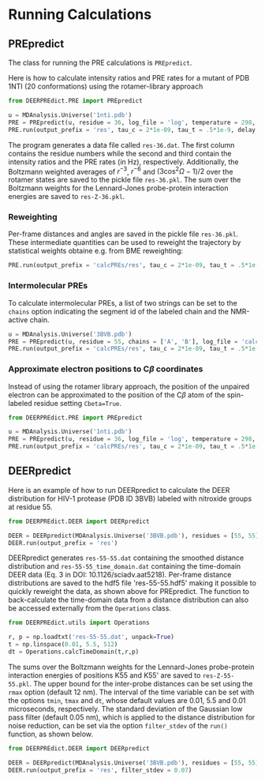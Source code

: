 # Running Calculations

## PREpredict

The class for running the PRE calculations is `PREpredict`.

Here is how to calculate intensity ratios and PRE rates for a mutant of PDB 1NTI (20 conformations) using the rotamer-library approach

~~~ python
from DEERPREdict.PRE import PREpredict

u = MDAnalysis.Universe('1nti.pdb')
PRE = PREpredict(u, residue = 36, log_file = 'log', temperature = 298, atom_selection = 'H')
PRE.run(output_prefix = 'res', tau_c = 2*1e-09, tau_t = .5*1e-9, delay = 10e-3, r_2 = 10, wh = 750)
~~~

The program generates a data file called `res-36.dat`. The first column contains the residue numbers while the second 
and third contain the intensity ratios and the PRE rates (in Hz), respectively.
Additionally, the Boltzmann weighted averages of $r^{-3}$, $r^{-6}$ and $( 3 \cos^{2} \Omega - 1 ) / 2$ over the rotamer states are saved to the pickle file `res-36.pkl`.
The sum over the Boltzmann weights for the Lennard-Jones probe-protein interaction energies are saved to `res-Z-36.pkl`.

### Reweighting

Per-frame distances and angles are saved in the pickle file `res-36.pkl`. These intermediate quantities can be used to reweight the trajectory
by statistical weights obtaine e.g. from BME reweighting:

~~~ python
PRE.run(output_prefix = 'calcPREs/res', tau_c = 2*1e-09, tau_t = .5*1e-9, delay = 10e-3, r_2 = 10, wh = 750, weights = weights, load_file = 'res-36.pkl')
~~~

### Intermolecular PREs

To calculate intermolecular PREs, a list of two strings can be set to the `chains` option indicating the segment id of the labeled chain and the NMR-active chain.

~~~ python
u = MDAnalysis.Universe('3BVB.pdb')
PRE = PREpredict(u, residue = 55, chains = ['A', 'B'], log_file = 'calcPREs/log', temperature = 298, atom_selection = 'N')
PRE.run(output_prefix = 'calcPREs/res', tau_c = 2*1e-09, tau_t = .5*1e-9, delay = 10e-3, r_2 = 10, wh = 750)
~~~

### Approximate electron positions to C$\beta$ coordinates

Instead of using the rotamer library approach, the position of the unpaired electron can be approximated to the position of the C$\beta$ atom of the spin-labeled residue
setting `Cbeta=True`.

~~~ python
from DEERPREdict.PRE import PREpredict

u = MDAnalysis.Universe('1nti.pdb')
PRE = PREpredict(u, residue = 36, log_file = 'log', temperature = 298, atom_selection = 'H', Cbeta = True)
PRE.run(output_prefix = 'calcPREs/res', tau_c = 2*1e-09, tau_t = .5*1e-9, delay = 10e-3, r_2 = 10, wh = 750)
~~~


## DEERpredict

Here is an example of how to run DEERpredict to calculate the DEER distribution for HIV-1 protease (PDB ID 3BVB) labeled with nitroxide groups at residue 55.

~~~ python
from DEERPREdict.DEER import DEERpredict

DEER = DEERpredict(MDAnalysis.Universe('3BVB.pdb'), residues = [55, 55], chains=['A', 'B'], log_file = 'log', temperature = 298 )
DEER.run(output_prefix = 'res')
~~~

DEERpredict generates `res-55-55.dat` containing the smoothed distance distribution and `res-55-55_time_domain.dat` containing the time-domain 
DEER data (Eq. 3 in DOI: 10.1126/sciadv.aat5218).
Per-frame distance distributions are saved to the hdf5 file 'res-55-55.hdf5' making it possible to quickly reweight the data, as shown above for PREpredict.
The function to back-calculate the time-domain data from a distance distribution can also be accessed externally from the `Operations` class.

~~~ python
from DEERPREdict.utils import Operations

r, p = np.loadtxt('res-55-55.dat', unpack=True)
t = np.linspace(0.01, 5.5, 512)
dt = Operations.calcTimeDomain(t,r,p)
~~~

The sums over the Boltzmann weights for the Lennard-Jones probe-protein interaction energies of positions K55 and K55' are saved to `res-Z-55-55.pkl`.
The upper bound for the inter-probe distances can be set using the `rmax` option (default 12 nm). The interval of the time variable can be set with the options `tmin`, `tmax` and `dt`, whose default values are 0.01, 5.5 and 0.01 microseconds, respectively.
The standard deviation of the Gaussian low pass filter (default 0.05 nm), which is applied to the distance distribution for noise reduction, can be set via the option `filter_stdev` of the `run()` function, as shown below.

~~~ python
from DEERPREdict.DEER import DEERpredict

DEER = DEERpredict(MDAnalysis.Universe('3BVB.pdb'), residues = [55, 55], chains=['A', 'B'], log_file = 'log', temperature = 298, rmax = 11)
DEER.run(output_prefix = 'res', filter_stdev = 0.07)
~~~

